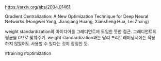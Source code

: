 https://arxiv.org/abs/2004.01461

Gradient Centralization: A New Optimization Technique for Deep Neural Networks (Hongwei Yong, Jianqiang Huang, Xiansheng Hua, Lei Zhang)

weight standardization의 아이디어를 그래디언트에 도입한 듯한 접근. 그래디언트의 평균을 0으로 맞춰주기. weight standardization과는 달리 프리트레이닝시에는 적용하지 않았어도 사용할 수 있다는 것이 장점인 듯.

#training #optimization 